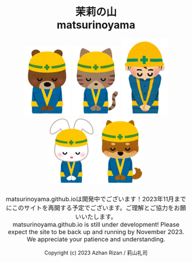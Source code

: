 <h1 style ="text-align: center;">茉莉の山<br>matsurinoyama</h1>
<div style="text-align: center;">
<img src="static/test/kouji_5.png" alt="worker-5" width="128px">
<img src="static/test/kouji_2.png" alt="worker-2" width="128px">
<img src="static/test/kouji_1.png" alt="worker-1" width="128px">
<img src="static/test/kouji_4.png" alt="worker-4" width="128px">
<img src="static/test/kouji_3.png" alt="worker-3" width="128px">
</div>
<h3 style ="text-align: center; font-weight: normal;">matsurinoyama.github.ioは開発中でございます！2023年11月までにこのサイトを再開する予定でございます。ご理解とご協力をお願いいたします。<br>matsurinoyama.github.io is still under development! Please expect the site to be back up and running by November 2023. We appreciate your patience and understanding.</h3>
<p style ="text-align: center;">Copyright (c) 2023 Azhan Rizan / 莉山礼司</p>
